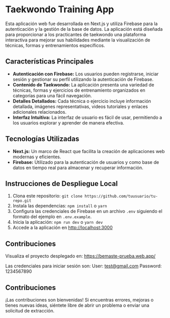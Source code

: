 # Taekwondo Training App

Esta aplicación web fue desarrollada en Next.js y utiliza Firebase para la autenticación y la gestión de la base de datos. La aplicación está diseñada para proporcionar a los practicantes de taekwondo una plataforma interactiva para mejorar sus habilidades mediante la visualización de técnicas, formas y entrenamientos específicos.

## Características Principales

- **Autenticación con Firebase:** Los usuarios pueden registrarse, iniciar sesión y gestionar su perfil utilizando la autenticación de Firebase.
- **Contenido de Taekwondo:** La aplicación presenta una variedad de técnicas, formas y ejercicios de entrenamiento organizados en categorías para una fácil navegación.
- **Detalles Detallados:** Cada técnica o ejercicio incluye información detallada, imágenes representativas, videos tutoriales y enlaces adicionales relacionados.
- **Interfaz Intuitiva:** La interfaz de usuario es fácil de usar, permitiendo a los usuarios explorar y aprender de manera efectiva.

## Tecnologías Utilizadas

- **Next.js:** Un marco de React que facilita la creación de aplicaciones web modernas y eficientes.
- **Firebase:** Utilizado para la autenticación de usuarios y como base de datos en tiempo real para almacenar y recuperar información.

## Instrucciones de Despliegue Local

1. Clona este repositorio: `git clone https://github.com/tuusuario/tu-repo.git`
2. Instala las dependencias: `npm install` o `yarn`
3. Configura las credenciales de Firebase en un archivo `.env` siguiendo el formato del ejemplo en `.env.example`.
4. Inicia la aplicación: `npm run dev` o `yarn dev`
5. Accede a la aplicación en [http://localhost:3000](http://localhost:3000)

## Contribuciones

Visualiza el proyecto desplegado en:
https://bemaste-prueba.web.app/

Las credenciales para iniciar sesión son:
User: test@gmail.com
Password: 1234567890

## Contribuciones

¡Las contribuciones son bienvenidas! Si encuentras errores, mejoras o tienes nuevas ideas, siéntete libre de abrir un problema o enviar una solicitud de extracción.

